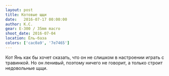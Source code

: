 ```yaml
---
layout: post
title: Котовые щщи
date:   2016-07-17 00:00:00
author: К.С.
gear: E-300 / 35mm macro
shoot_date: 2016-07-04
location: Ёль-база
colors: ['cac0a9', '7e7465']
---
```


Кот Янь как бы хочет сказать, что он не слишком в настроении играть с травинкой. Но он ленивый, поэтому ничего не говорит, а только строит недовольные щщи.
